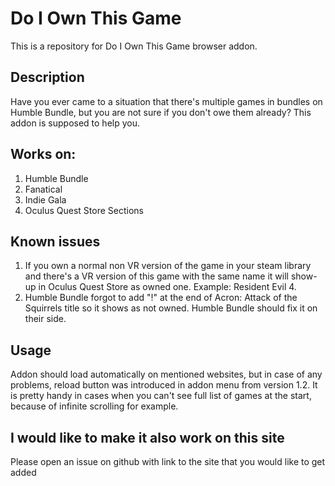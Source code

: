 # Do I Own This Game
This is a repository for Do I Own This Game browser addon.

## Description
Have you ever came to a situation that there's multiple games in bundles on Humble Bundle, but you are not sure if you don't owe them already? This addon is supposed to help you.

## Works on:
1. Humble Bundle
2. Fanatical
3. Indie Gala
4. Oculus Quest Store Sections

## Known issues
1. If you own a normal non VR version of the game in your steam library and there's a VR version of this game with the same name it will show-up in Oculus Quest Store as owned one. Example: Resident Evil 4. 
2. Humble Bundle forgot to add "!" at the end of Acron: Attack of the Squirrels title so it shows as not owned. Humble Bundle should fix it on their side.

## Usage
Addon should load automatically on mentioned websites, but in case of any problems, reload button was introduced in addon menu from version 1.2. It is pretty handy in cases when you can't see full list of games at the start, because of infinite scrolling for example.

## I would like to make it also work on this site
Please open an issue on github with link to the site that you would like to get added
